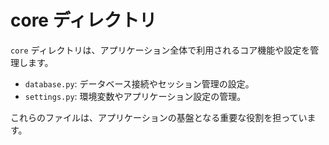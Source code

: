 # core ディレクトリ

`core` ディレクトリは、アプリケーション全体で利用されるコア機能や設定を管理します。

- `database.py`: データベース接続やセッション管理の設定。
- `settings.py`: 環境変数やアプリケーション設定の管理。

これらのファイルは、アプリケーションの基盤となる重要な役割を担っています。
